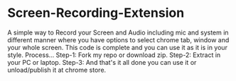 # Screen-Recording-Extension
A simple way to Record your Screen and Audio including mic and system in different manner where you have options to select chrome tab, window and your whole screen.
This code is complete and you can use it as it is in your style.
Process...
Step-1: Fork my repo or download zip.
Step-2: Extract in your PC or laptop.
Step-3: And that's it all done you can use it or unload/publish it at chrome store.
